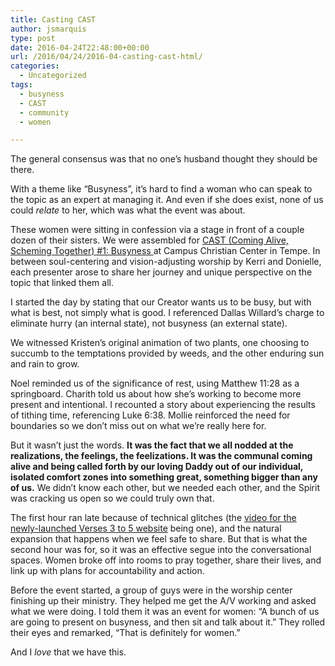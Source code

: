 ```yaml
---
title: Casting CAST
author: jsmarquis
type: post
date: 2016-04-24T22:48:00+00:00
url: /2016/04/24/2016-04-casting-cast-html/
categories:
  - Uncategorized
tags:
  - busyness
  - CAST
  - community
  - women

---
```

The general consensus was that no one&#8217;s husband thought they should be there.

With a theme like &#8220;Busyness&#8221;, it&#8217;s hard to find a woman who can speak to the topic as an expert at managing it. And even if she does exist, none of us could _relate_ to her, which was what the event was about. 

These women were sitting in confession via a stage in front of a couple dozen of their sisters. We were assembled for <a href="http://milkweedministries.com/#events" target="_blank">CAST (Coming Alive, Scheming Together) #1: Busyness </a>at Campus Christian Center in Tempe. In between soul-centering and vision-adjusting worship by Kerri and Donielle, each presenter arose to share her journey and unique perspective on the topic that linked them all.

I started the day by stating that our Creator wants us to be busy, but with what is best, not simply what is good. I referenced Dallas Willard&#8217;s charge to eliminate hurry (an internal state), not busyness (an external state).

We witnessed Kristen&#8217;s original animation of two plants, one choosing to succumb to the temptations provided by weeds, and the other enduring sun and rain to grow.

Noel reminded us of the significance of rest, using Matthew 11:28 as a springboard. Charith told us about how she&#8217;s working to become more present and intentional. I recounted a story about experiencing the results of tithing time, referencing Luke 6:38. Mollie reinforced the need for boundaries so we don&#8217;t miss out on what we&#8217;re really here for.

But it wasn&#8217;t just the words. **It was the fact that we all nodded at the realizations, the feelings, the feelizations. It was the communal coming alive and being called forth by our loving Daddy out of our individual, isolated comfort zones into something great, something bigger than any of us.** We didn&#8217;t know each other, but we needed each other, and the Spirit was cracking us open so we could truly own that.

The first hour ran late because of technical glitches (the <a href="https://vimeo.com/163899567" target="_blank">video for the newly-launched Verses 3 to 5 website</a> being one), and the natural expansion that happens when we feel safe to share. But that is what the second hour was for, so it was an effective segue into the conversational spaces. Women broke off into rooms to pray together, share their lives, and link up with plans for accountability and action.

Before the event started, a group of guys were in the worship center finishing up their ministry. They helped me get the A/V working and asked what we were doing. I told them it was an event for women: &#8220;A bunch of us are going to present on busyness, and then sit and talk about it.&#8221; They rolled their eyes and remarked, &#8220;That is definitely for women.&#8221;

And I _love_ that we have this.